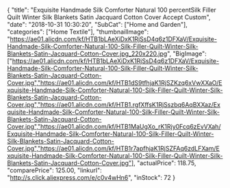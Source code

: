 {
	"title": "Exquisite Handmade Silk Comforter Natural 100 percentSilk Filler Quilt Winter Silk Blankets Satin Jacquard Cotton Cover Accept Custom",
	"date": "2018-10-31 10:30:20",
	"SubCat": ["Home and Garden"],
	"categories": ["Home Textile"],
	"thumbnailImage": "https://ae01.alicdn.com/kf/HTB1bLAeXiDxK1RjSsD4q6z1DFXaV/Exquisite-Handmade-Silk-Comforter-Natural-100-Silk-Filler-Quilt-Winter-Silk-Blankets-Satin-Jacquard-Cotton-Cover.jpg_220x220.jpg",
	"BigImage": ["https://ae01.alicdn.com/kf/HTB1bLAeXiDxK1RjSsD4q6z1DFXaV/Exquisite-Handmade-Silk-Comforter-Natural-100-Silk-Filler-Quilt-Winter-Silk-Blankets-Satin-Jacquard-Cotton-Cover.jpg","https://ae01.alicdn.com/kf/HTB1dS9tfhjaK1RjSZKzq6xVwXXaO/Exquisite-Handmade-Silk-Comforter-Natural-100-Silk-Filler-Quilt-Winter-Silk-Blankets-Satin-Jacquard-Cotton-Cover.jpg","https://ae01.alicdn.com/kf/HTB1.rgfXffsK1RjSszbq6AqBXXaz/Exquisite-Handmade-Silk-Comforter-Natural-100-Silk-Filler-Quilt-Winter-Silk-Blankets-Satin-Jacquard-Cotton-Cover.jpg","https://ae01.alicdn.com/kf/HTB1MaUgXo_rK1Rjy0Fcq6zEvVXah/Exquisite-Handmade-Silk-Comforter-Natural-100-Silk-Filler-Quilt-Winter-Silk-Blankets-Satin-Jacquard-Cotton-Cover.jpg","https://ae01.alicdn.com/kf/HTB1r7apfhjaK1RjSZFAq6zdLFXam/Exquisite-Handmade-Silk-Comforter-Natural-100-Silk-Filler-Quilt-Winter-Silk-Blankets-Satin-Jacquard-Cotton-Cover.jpg"],
	"actualPrice": 118.75,
	"comparePrice": 125.00,
	"linkurl": "http://s.click.aliexpress.com/e/c0v4wHn6",
	"inStock": 72
}
